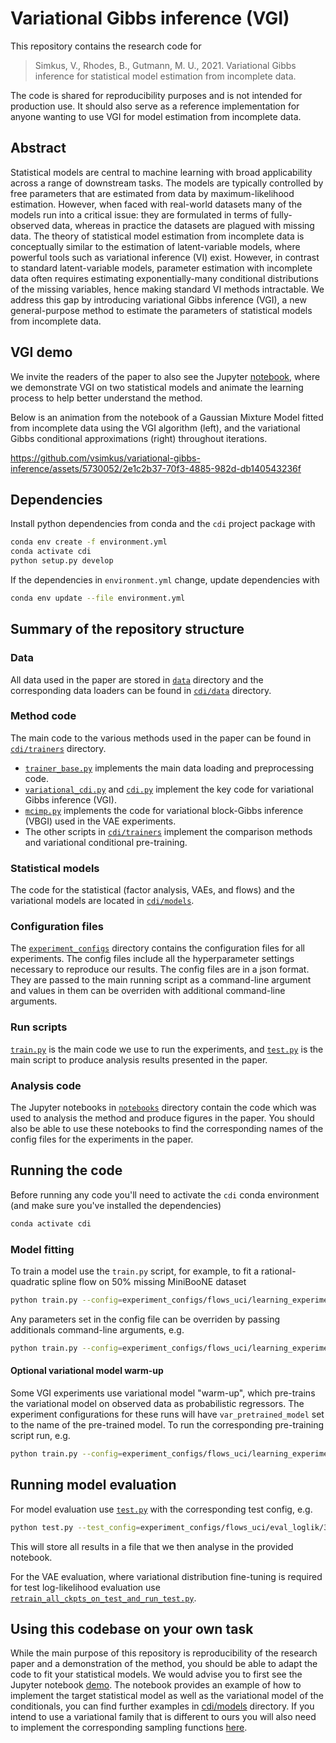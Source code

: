 # Variational Gibbs inference (VGI)

This repository contains the research code for

> Simkus, V., Rhodes, B., Gutmann, M. U., 2021. Variational Gibbs inference for statistical model estimation from incomplete data.

The code is shared for reproducibility purposes and is not intended for production use. It should also serve as a reference implementation for anyone wanting to use VGI for model estimation from incomplete data.

## Abstract

Statistical models are central to machine learning with broad applicability across a range of downstream tasks. The models are typically controlled by free parameters that are estimated from data by maximum-likelihood estimation. However, when faced with real-world datasets many of the models run into a critical issue: they are formulated in terms of fully-observed data, whereas in practice the datasets are plagued with missing data. The theory of statistical model estimation from incomplete data is conceptually similar to the estimation of latent-variable models, where powerful tools such as variational inference (VI) exist. However, in contrast to standard latent-variable models, parameter estimation with incomplete data often requires estimating exponentially-many conditional distributions of the missing variables, hence making standard VI methods intractable. We address this gap by introducing variational Gibbs inference (VGI), a new general-purpose method to estimate the parameters of statistical models from incomplete data.

## VGI demo

We invite the readers of the paper to also see the Jupyter [notebook](https://nbviewer.org/github/vsimkus/variational-gibbs-inference/blob/main/notebooks/VGI_demo.ipynb), where we demonstrate VGI on two statistical models and animate the learning process to help better understand the method.

Below is an animation from the notebook of a Gaussian Mixture Model fitted from incomplete data using the VGI algorithm (left), and the variational Gibbs conditional approximations (right) throughout iterations.

<https://github.com/vsimkus/variational-gibbs-inference/assets/5730052/2e1c2b37-70f3-4885-982d-db140543236f>

## Dependencies

Install python dependencies from conda and the `cdi` project package with

```bash
conda env create -f environment.yml
conda activate cdi
python setup.py develop
```

If the dependencies in `environment.yml` change, update dependencies with

```bash
conda env update --file environment.yml
```

## Summary of the repository structure

### Data

All data used in the paper are stored in [`data`](./data/) directory and the corresponding data loaders can be found in [`cdi/data`](./cdi/data/) directory.

### Method code

The main code to the various methods used in the paper can be found in [`cdi/trainers`](./cdi/trainers/) directory.

* [`trainer_base.py`](./cdi/trainers/trainer_base.py) implements the main data loading and preprocessing code.
* [`variational_cdi.py`](./cdi/trainers/variational_cdi.py) and [`cdi.py`](./cdi/trainers/cdi.py) implement the key code for variational Gibbs inference (VGI).
* [`mcimp.py`](./cdi/trainers/mcimp.py) implements the code for variational block-Gibbs inference (VBGI) used in the VAE experiments.
* The other scripts in [`cdi/trainers`](./cdi/trainers/) implement the comparison methods and variational conditional pre-training.

### Statistical models

The code for the statistical (factor analysis, VAEs, and flows) and the variational models are located in [`cdi/models`](./cdi/models/).

### Configuration files

The [`experiment_configs`](./experiment_configs/) directory contains the configuration files for all experiments. The config files include all the hyperparameter settings necessary to reproduce our results. The config files are in a json format. They are passed to the main running script as a command-line argument and values in them can be overriden with additional command-line arguments.

### Run scripts

[`train.py`](./train.py) is the main code we use to run the experiments, and [`test.py`](./test.py) is the main script to produce analysis results presented in the paper.

### Analysis code

The Jupyter notebooks in [`notebooks`](./notebooks/) directory contain the code which was used to analysis the method and produce figures in the paper. You should also be able to use these notebooks to find the corresponding names of the config files for the experiments in the paper.

## Running the code

Before running any code you'll need to activate the `cdi` conda environment (and make sure you've installed the dependencies)

```bash
conda activate cdi
```

### Model fitting

To train a model use the `train.py` script, for example, to fit a rational-quadratic spline flow on 50% missing MiniBooNE dataset

```bash
python train.py --config=experiment_configs/flows_uci/learning_experiments/3/rqcspline_miniboone_chrqsvar_cdi_uncondgauss.json
```

Any parameters set in the config file can be overriden by passing additionals command-line arguments, e.g.

```bash
python train.py --config=experiment_configs/flows_uci/learning_experiments/3/rqcspline_miniboone_chrqsvar_cdi_uncondgauss.json --data.total_miss=0.33
```

#### Optional variational model warm-up

Some VGI experiments use variational model "warm-up", which pre-trains the variational model on observed data as probabilistic regressors. The experiment configurations for these runs will have `var_pretrained_model` set to the name of the pre-trained model. To run the corresponding pre-training script run, e.g.

```bash
python train.py --config=experiment_configs/flows_uci/learning_experiments/3/miniboone_chrqsvar_pretraining_uncondgauss.json
```

## Running model evaluation

For model evaluation use [`test.py`](./test.py) with the corresponding test config, e.g.

```bash
python test.py --test_config=experiment_configs/flows_uci/eval_loglik/3/rqcspline_miniboone_chrqsvar_cdi_uncondgauss.json
```

This will store all results in a file that we then analyse in the provided notebook.

For the VAE evaluation, where variational distribution fine-tuning is required for test log-likelihood evaluation use [`retrain_all_ckpts_on_test_and_run_test.py`](./retrain_all_ckpts_on_test_and_run_test.py).

## Using this codebase on your own task

While the main purpose of this repository is reproducibility of the research paper and a demonstration of the method, you should be able to adapt the code to fit your statistical models. We would advise you to first see the Jupyter notebook [demo](https://nbviewer.org/github/vsimkus/variational-gibbs-inference/blob/main/notebooks/VGI_demo.ipynb). The notebook provides an example of how to implement the target statistical model as well as the variational model of the conditionals, you can find further examples in [cdi/models](./cdi/models) directory. If you intend to use a variational family that is different to ours you will also need to implement the corresponding sampling functions [here](./cdi/trainers/variational_cdi.py#L479-L605).
